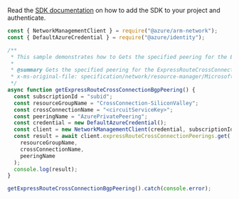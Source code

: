 Read the [SDK documentation](https://github.com/Azure/azure-sdk-for-js/blob/%40azure%2Farm-network_28.0.0/sdk/network/arm-network/README.md) on how to add the SDK to your project and authenticate.

```javascript
const { NetworkManagementClient } = require("@azure/arm-network");
const { DefaultAzureCredential } = require("@azure/identity");

/**
 * This sample demonstrates how to Gets the specified peering for the ExpressRouteCrossConnection.
 *
 * @summary Gets the specified peering for the ExpressRouteCrossConnection.
 * x-ms-original-file: specification/network/resource-manager/Microsoft.Network/stable/2021-08-01/examples/ExpressRouteCrossConnectionBgpPeeringGet.json
 */
async function getExpressRouteCrossConnectionBgpPeering() {
  const subscriptionId = "subid";
  const resourceGroupName = "CrossConnection-SiliconValley";
  const crossConnectionName = "<circuitServiceKey>";
  const peeringName = "AzurePrivatePeering";
  const credential = new DefaultAzureCredential();
  const client = new NetworkManagementClient(credential, subscriptionId);
  const result = await client.expressRouteCrossConnectionPeerings.get(
    resourceGroupName,
    crossConnectionName,
    peeringName
  );
  console.log(result);
}

getExpressRouteCrossConnectionBgpPeering().catch(console.error);
```

